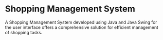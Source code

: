 # Shopping Management System
 A Shopping Management System developed using Java and Java Swing for the user interface offers a comprehensive solution for efficient management of shopping tasks.
